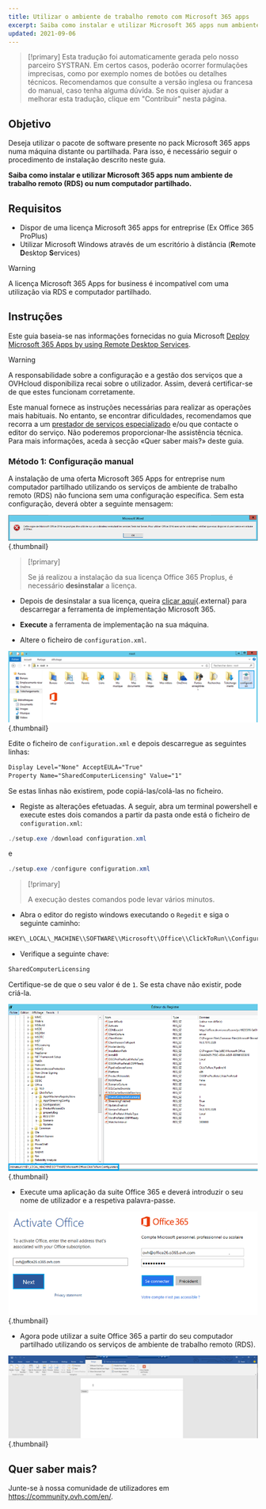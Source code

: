 ```yaml
---
title: Utilizar o ambiente de trabalho remoto com Microsoft 365 apps
excerpt: Saiba como instalar e utilizar Microsoft 365 apps num ambiente de trabalho remoto (RDS) ou num computador partilhado
updated: 2021-09-06
---
```


> [!primary]
> Esta tradução foi automaticamente gerada pelo nosso parceiro SYSTRAN. Em certos casos, poderão ocorrer formulações imprecisas, como por exemplo nomes de botões ou detalhes técnicos. Recomendamos que consulte a versão inglesa ou francesa do manual, caso tenha alguma dúvida. Se nos quiser ajudar a melhorar esta tradução, clique em "Contribuir" nesta página.
>


## Objetivo

Deseja utilizar o pacote de software presente no pack Microsoft 365 apps numa máquina distante ou partilhada. Para isso, é necessário seguir o procedimento de instalação descrito neste guia.

**Saiba como instalar e utilizar Microsoft 365 apps num ambiente de trabalho remoto (RDS) ou num computador partilhado.**

## Requisitos

- Dispor de uma licença Microsoft 365 apps for entreprise (Ex Office 365 ProPlus)
- Utilizar Microsoft Windows através de um escritório à distância (**R**emote **D**esktop **S**ervices)

> [!warning]
>
> A licença Microsoft 365 Apps for business é incompatível com uma utilização via RDS e computador partilhado.
> 

## Instruções

Este guia baseia-se nas informações fornecidas no guia Microsoft [Deploy Microsoft 365 Apps by using Remote Desktop Services](https://docs.microsoft.com/pt/deployoffice/deploy-microsoft-365-apps-remote-desktop-services).

> [!warning]
>
> A responsabilidade sobre a configuração e a gestão dos serviços que a OVHcloud disponibiliza recai sobre o utilizador. Assim, deverá certificar-se de que estes funcionam corretamente.
> 
> Este manual fornece as instruções necessárias para realizar as operações mais habituais. No entanto, se encontrar dificuldades, recomendamos que recorra a um [prestador de serviços especializado](https://partner.ovhcloud.com/pt/directory/) e/ou que contacte o editor do serviço. Não poderemos proporcionar-lhe assistência técnica. Para mais informações, aceda à secção «Quer saber mais?» deste guia.
> 

### Método 1: Configuração manual

A instalação de uma oferta Microsoft 365 Apps for entreprise num computador partilhado utilizando os serviços de ambiente de trabalho remoto (RDS) não funciona sem uma configuração específica. Sem esta configuração, deverá obter a seguinte mensagem:

![emails](images/4717.png){.thumbnail}

> [!primary]
>
> Se já realizou a instalação da sua licença Office 365 Proplus, é necessário **desinstalar** a licença.
>

- Depois de desinstalar a sua licença, queira [clicar aqui](https://www.microsoft.com/en-us/download/details.aspx?id=49117){.external} para descarregar a ferramenta de implementação Microsoft 365.


- **Execute** a ferramenta de implementação na sua máquina.


- Altere o ficheiro de `configuration.xml`.

![office 365](images/4720.png){.thumbnail}

Edite o ficheiro de `configuration.xml` e depois descarregue as seguintes linhas:

```xml
Display Level="None" AcceptEULA="True"
Property Name="SharedComputerLicensing" Value="1"
```

Se estas linhas não existirem, pode copiá-las/colá-las no ficheiro.

- Registe as alterações efetuadas. A seguir, abra um terminal powershell e execute estes dois comandos a partir da pasta onde está o ficheiro de `configuration.xml`:

```powershell
./setup.exe /download configuration.xml
```

e

```powershell
./setup.exe /configure configuration.xml
```
> [!primary]
>
> A execução destes comandos pode levar vários minutos.

- Abra o editor do registo windows executando o `Regedit` e siga o seguinte caminho:

```powershell
HKEY\_LOCAL\_MACHINE\\SOFTWARE\\Microsoft\\Office\\ClickToRun\\Configuration
```

- Verifique a seguinte chave:

```powershell
SharedComputerLicensing
```

Certifique-se de que o seu valor é de `1`. Se esta chave não existir, pode criá-la.

![emails](images/4723.png){.thumbnail}

- Execute uma aplicação da suite Office 365 e deverá introduzir o seu nome de utilizador e a respetiva palavra-passe.

![emails](images/4724.png){.thumbnail}

- Agora pode utilizar a suite Office 365 a partir do seu computador partilhado utilizando os serviços de ambiente de trabalho remoto (RDS).


![emails](images/4726.png){.thumbnail}


## Quer saber mais?

Junte-se à nossa comunidade de utilizadores em <https://community.ovh.com/en/>.
